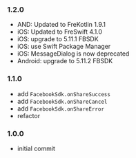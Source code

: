 ### 1.2.0 
- AND: Updated to FreKotlin 1.9.1
- iOS: Updated to FreSwift 4.1.0
- iOS: upgrade to 5.11.1 FBSDK
- iOS: use Swift Package Manager
- iOS: MessageDialog is now deprecated
- Android: upgrade to 5.11.2 FBSDK

### 1.1.0 
- add `FacebookSdk.onShareSuccess`
- add `FacebookSdk.onShareCancel`
- add `FacebookSdk.onShareError`
- refactor


### 1.0.0 
- initial commit
